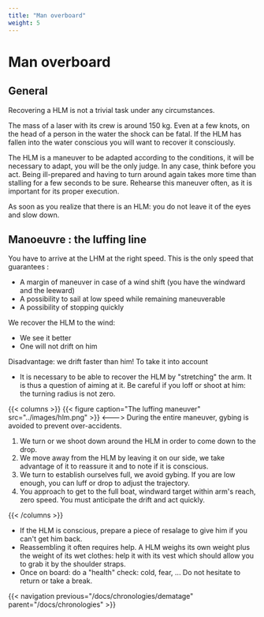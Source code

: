 ```yaml
---
title: "Man overboard"
weight: 5
---
```


# Man overboard

## General
Recovering a HLM is not a trivial task under any circumstances.

The mass of a laser with its crew is around 150 kg. Even at a few knots, on the head of a person in the water the shock can be fatal. If the HLM has fallen into the water conscious you will want to recover it consciously.

The HLM is a maneuver to be adapted according to the conditions, it will be necessary to adapt, you will be the only judge.
In any case, think before you act. Being ill-prepared and having to turn around again takes more time than stalling for a few seconds to be sure.
Rehearse this maneuver often, as it is important for its proper execution.

As soon as you realize that there is an HLM: you do not leave it of the eyes and slow down.

## Manoeuvre : the luffing line
You have to arrive at the LHM at the right speed. This is the only speed that guarantees :

- A margin of maneuver in case of a wind shift (you have the windward and the leeward)
- A possibility to sail at low speed while remaining maneuverable
- A possibility of stopping quickly

We recover the HLM to the wind:

- We see it better
- One will not drift on him

Disadvantage: we drift faster than him! To take it into account

- It is necessary to be able to recover the HLM by "stretching" the arm. It is thus a question of aiming at it. Be careful if you loff or shoot at him: the turning radius is not zero.

{{< columns >}}
{{< figure caption="The luffing maneuver" src="../images/hlm.png" >}}
<--->
During the entire maneuver, gybing is avoided to prevent over-accidents.

1. We turn or we shoot down around the HLM in order to come down to the drop.
2. We move away from the HLM by leaving it on our side, we take advantage of it to reassure it and to note if it is conscious.
3. We turn to establish ourselves full, we avoid gybing. If you are low enough, you can luff or drop to adjust the trajectory.
4. You approach to get to the full boat, windward target within arm's reach, zero speed. You must anticipate the drift and act quickly.

{{< /columns >}}

- If the HLM is conscious, prepare a piece of resalage to give him if you can't get him back.
- Reassembling it often requires help. A HLM weighs its own weight plus the weight of its wet clothes: help it with its vest which should allow you to grab it by the shoulder straps.
- Once on board: do a "health" check: cold, fear, ... Do not hesitate to return or take a break.

{{< navigation previous="/docs/chronologies/dematage" parent="/docs/chronologies" >}}